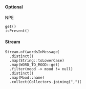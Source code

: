 #### Optional
NPE
```
get()
isPresent()
```

#### Stream
```
Stream.of(wordsInMessage)
  .distinct()
  .map(String::toLowerCase)
  .map(WORD_TO_MOOD::get)
  .filter(mood -> mood != null)
  .distinct()
  .map(Mood::name)
  .collect(Collectors.joining(","))
```
